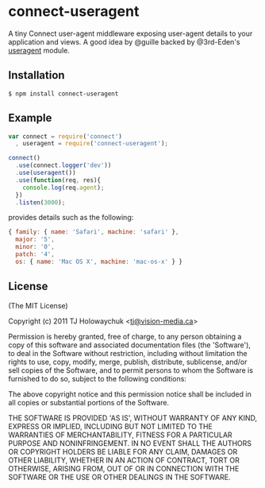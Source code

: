 
# connect-useragent

  A tiny Connect user-agent middleware exposing user-agent details to your application and views. A good idea by @guille backed by @3rd-Eden's [useragent](https://github.com/3rd-Eden/useragent) module.

## Installation

    $ npm install connect-useragent

## Example

```js
var connect = require('connect')
  , useragent = require('connect-useragent');

connect()
  .use(connect.logger('dev'))
  .use(useragent())
  .use(function(req, res){
    console.log(req.agent);
  })
  .listen(3000);
```

provides details such as the following:

```js
{ family: { name: 'Safari', machine: 'safari' },
  major: '5',
  minor: '0',
  patch: '4',
  os: { name: 'Mac OS X', machine: 'mac-os-x' } }
```

## License 

(The MIT License)

Copyright (c) 2011 TJ Holowaychuk &lt;tj@vision-media.ca&gt;

Permission is hereby granted, free of charge, to any person obtaining
a copy of this software and associated documentation files (the
'Software'), to deal in the Software without restriction, including
without limitation the rights to use, copy, modify, merge, publish,
distribute, sublicense, and/or sell copies of the Software, and to
permit persons to whom the Software is furnished to do so, subject to
the following conditions:

The above copyright notice and this permission notice shall be
included in all copies or substantial portions of the Software.

THE SOFTWARE IS PROVIDED 'AS IS', WITHOUT WARRANTY OF ANY KIND,
EXPRESS OR IMPLIED, INCLUDING BUT NOT LIMITED TO THE WARRANTIES OF
MERCHANTABILITY, FITNESS FOR A PARTICULAR PURPOSE AND NONINFRINGEMENT.
IN NO EVENT SHALL THE AUTHORS OR COPYRIGHT HOLDERS BE LIABLE FOR ANY
CLAIM, DAMAGES OR OTHER LIABILITY, WHETHER IN AN ACTION OF CONTRACT,
TORT OR OTHERWISE, ARISING FROM, OUT OF OR IN CONNECTION WITH THE
SOFTWARE OR THE USE OR OTHER DEALINGS IN THE SOFTWARE.